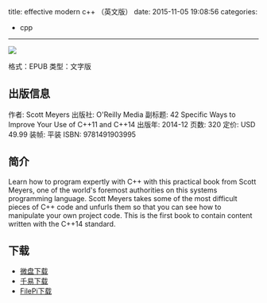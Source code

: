 title: effective modern c++ （英文版）
date: 2015-11-05 19:08:56
categories:
  - cpp
---

![](http://img4.douban.com/lpic/s27951196.jpg)

格式：EPUB
类型：文字版

<!--more-->

## 出版信息 ##

作者: Scott Meyers 
出版社: O'Reilly Media
副标题: 42 Specific Ways to Improve Your Use of C++11 and C++14
出版年: 2014-12
页数: 320
定价: USD 49.99
装帧: 平装
ISBN: 9781491903995

## 简介 ##

Learn how to program expertly with C++ with this practical book from Scott Meyers, one of the world's foremost authorities on this systems programming language. Scott Meyers takes some of the most difficult pieces of C++ code and unfurls them so that you can see how to manipulate your own project code. This is the first book to contain content written with the C++14 standard.

## 下载 ##

+ [微盘下载](http://vdisk.weibo.com/s/aADaW4YRETFoN)
+ [千易下载](http://1000eb.com/1hmbi)
+ [FilePi下载](http://filepi.com/i/tytmCCv)
